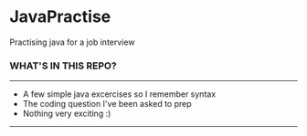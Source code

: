 # JavaPractise
Practising java for a job interview


### WHAT'S IN THIS REPO?
--------------------------------


- A few simple java excercises so I remember syntax
- The coding question I've been asked to prep
- Nothing very exciting :)


----------------------